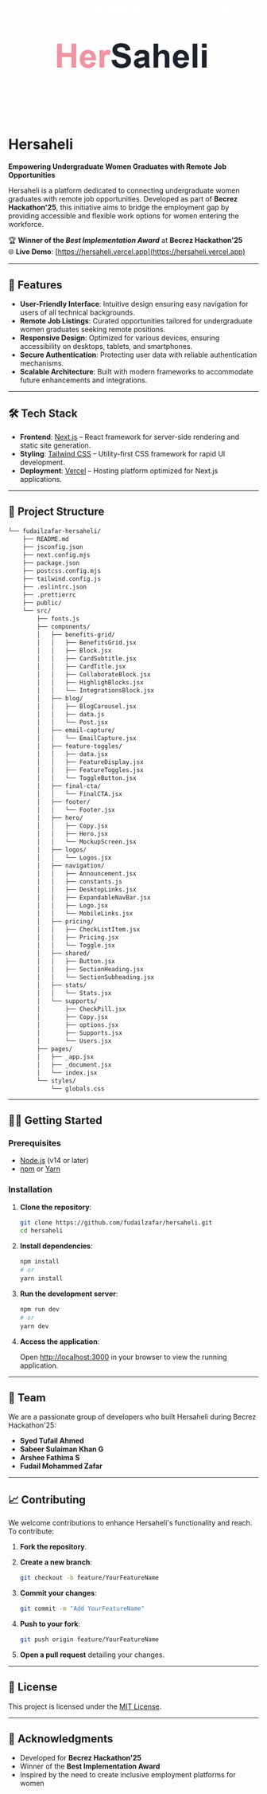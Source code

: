 <p align="center">
  <img src="https://github.com/fudailzafar/hersaheli/blob/main/HerSaheli%20LOGO.png" width="400">
</p>

# Hersaheli

**Empowering Undergraduate Women Graduates with Remote Job Opportunities**

Hersaheli is a platform dedicated to connecting undergraduate women graduates with remote job opportunities. Developed as part of **Becrez Hackathon'25**, this initiative aims to bridge the employment gap by providing accessible and flexible work options for women entering the workforce.

🏆 **Winner of the *Best Implementation Award*** at **Becrez Hackathon'25**  
🌐 **Live Demo**: [https://hersaheli.vercel.app](https://hersaheli.vercel.app)

---

## 🚀 Features

- **User-Friendly Interface**: Intuitive design ensuring easy navigation for users of all technical backgrounds.
- **Remote Job Listings**: Curated opportunities tailored for undergraduate women graduates seeking remote positions.
- **Responsive Design**: Optimized for various devices, ensuring accessibility on desktops, tablets, and smartphones.
- **Secure Authentication**: Protecting user data with reliable authentication mechanisms.
- **Scalable Architecture**: Built with modern frameworks to accommodate future enhancements and integrations.

---

## 🛠️ Tech Stack

- **Frontend**: [Next.js](https://nextjs.org/) – React framework for server-side rendering and static site generation.
- **Styling**: [Tailwind CSS](https://tailwindcss.com/) – Utility-first CSS framework for rapid UI development.
- **Deployment**: [Vercel](https://vercel.com/) – Hosting platform optimized for Next.js applications.

---

## 📂 Project Structure

```
└── fudailzafar-hersaheli/
    ├── README.md
    ├── jsconfig.json
    ├── next.config.mjs
    ├── package.json
    ├── postcss.config.mjs
    ├── tailwind.config.js
    ├── .eslintrc.json
    ├── .prettierrc
    ├── public/
    └── src/
        ├── fonts.js
        ├── components/
        │   ├── benefits-grid/
        │   │   ├── BenefitsGrid.jsx
        │   │   ├── Block.jsx
        │   │   ├── CardSubtitle.jsx
        │   │   ├── CardTitle.jsx
        │   │   ├── CollaborateBlock.jsx
        │   │   ├── HighlighBlocks.jsx
        │   │   └── IntegrationsBlock.jsx
        │   ├── blog/
        │   │   ├── BlogCarousel.jsx
        │   │   ├── data.js
        │   │   └── Post.jsx
        │   ├── email-capture/
        │   │   └── EmailCapture.jsx
        │   ├── feature-toggles/
        │   │   ├── data.jsx
        │   │   ├── FeatureDisplay.jsx
        │   │   ├── FeatureToggles.jsx
        │   │   └── ToggleButton.jsx
        │   ├── final-cta/
        │   │   └── FinalCTA.jsx
        │   ├── footer/
        │   │   └── Footer.jsx
        │   ├── hero/
        │   │   ├── Copy.jsx
        │   │   ├── Hero.jsx
        │   │   └── MockupScreen.jsx
        │   ├── logos/
        │   │   └── Logos.jsx
        │   ├── navigation/
        │   │   ├── Announcement.jsx
        │   │   ├── constants.js
        │   │   ├── DesktopLinks.jsx
        │   │   ├── ExpandableNavBar.jsx
        │   │   ├── Logo.jsx
        │   │   └── MobileLinks.jsx
        │   ├── pricing/
        │   │   ├── CheckListItem.jsx
        │   │   ├── Pricing.jsx
        │   │   └── Toggle.jsx
        │   ├── shared/
        │   │   ├── Button.jsx
        │   │   ├── SectionHeading.jsx
        │   │   └── SectionSubheading.jsx
        │   ├── stats/
        │   │   └── Stats.jsx
        │   └── supports/
        │       ├── CheckPill.jsx
        │       ├── Copy.jsx
        │       ├── options.jsx
        │       ├── Supports.jsx
        │       └── Users.jsx
        ├── pages/
        │   ├── _app.jsx
        │   ├── _document.jsx
        │   └── index.jsx
        └── styles/
            └── globals.css
````

---

## 🧑‍💻 Getting Started

### Prerequisites

- [Node.js](https://nodejs.org/) (v14 or later)
- [npm](https://www.npmjs.com/) or [Yarn](https://yarnpkg.com/)

### Installation

1. **Clone the repository**:

   ```bash
   git clone https://github.com/fudailzafar/hersaheli.git
   cd hersaheli
   ```

2. **Install dependencies**:

   ```bash
   npm install
   # or
   yarn install
   ```

3. **Run the development server**:

   ```bash
   npm run dev
   # or
   yarn dev
   ```

4. **Access the application**:

   Open [http://localhost:3000](http://localhost:3000) in your browser to view the running application.

---

## 👥 Team

We are a passionate group of developers who built Hersaheli during Becrez Hackathon'25:

* **Syed Tufail Ahmed**
* **Sabeer Sulaiman Khan G**
* **Arshee Fathima S**
* **Fudail Mohammed Zafar**

---

## 📈 Contributing

We welcome contributions to enhance Hersaheli's functionality and reach. To contribute:

1. **Fork the repository**.

2. **Create a new branch**:

   ```bash
   git checkout -b feature/YourFeatureName
   ```

3. **Commit your changes**:

   ```bash
   git commit -m "Add YourFeatureName"
   ```

4. **Push to your fork**:

   ```bash
   git push origin feature/YourFeatureName
   ```

5. **Open a pull request** detailing your changes.

---

## 📄 License

This project is licensed under the [MIT License](LICENSE).

---

## 🙌 Acknowledgments

* Developed for **Becrez Hackathon'25**
* Winner of the **Best Implementation Award**
* Inspired by the need to create inclusive employment platforms for women
